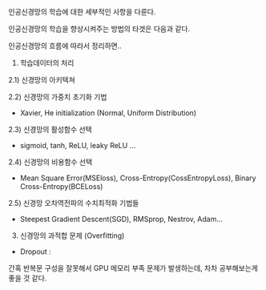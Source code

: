 인공신경망의 학습에 대한 세부적인 사항을 다룬다.

인공신경망의 학습을 향상시켜주는 방법의 타겟은 다음과 같다.

인공신경망의 흐름에 따라서 정리하면..

1) 학습데이터의 처리

2.1) 신경망의 아키텍쳐

2.2) 신경망의 가중치 초기화 기법
- Xavier, He initialization (Normal, Uniform Distribution)

2.3) 신경망의 활성함수 선택
- sigmoid, tanh, ReLU, leaky ReLU ...

2.4) 신경망의 비용함수 선택
- Mean Square Error(MSEloss), Cross-Entropy(CossEntropyLoss), Binary Cross-Entropy(BCELoss)

2.5) 신경망 오차역전파의 수치최적화 기법들
- Steepest Gradient Descent(SGD), RMSprop, Nestrov, Adam...

3) 신경망의 과적합 문제 (Overfitting)
- Dropout : 

간혹 반복문 구성을 잘못해서 GPU 메모리 부족 문제가 발생하는데,
차차 공부해보는게 좋을 것 같다.
